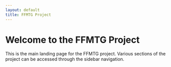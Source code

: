 ```yaml
---
layout: default
title: FFMTG Project
---
```


# Welcome to the FFMTG Project

This is the main landing page for the FFMTG project. Various sections of the project can be accessed through the sidebar navigation.